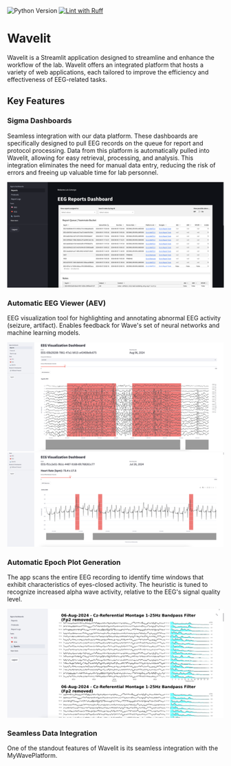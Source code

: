 ![Python Version](https://img.shields.io/badge/python-%3E%3D3.10%2C%3C3.13-green)
[![Lint with Ruff](https://github.com/luis-wave/wavelit/actions/workflows/ruff-linter.yml/badge.svg)](https://github.com/luis-wave/wavelit/actions/workflows/ruff-linter.yml)


# Wavelit

Wavelit is a Streamlit application designed to streamline and enhance the workflow of the lab. Wavelit offers an integrated platform that hosts a variety of web applications, each tailored to improve the efficiency and effectiveness of EEG-related tasks.


## Key Features

### Sigma Dashboards
Seamless integration with our data platform. These dashboards are specifically designed to pull EEG records on the queue for report and protocol processing. Data from this platform is automatically pulled into Wavelit, allowing for easy retrieval, processing, and analysis. This integration eliminates the need for manual data entry, reducing the risk of errors and freeing up valuable time for lab personnel.

![sigma](images/sigma.png)


### Automatic EEG Viewer (AEV)
EEG visualization tool for highlighting and annotating abnormal EEG activity (seizure, artifact). Enables feedback for Wave's set of neural networks and machine learning models.

![aea](images/aea.png)
![ahr](images/ahr.png)



### Automatic Epoch Plot Generation
The app scans the entire EEG recording to identify time windows that exhibit characteristics of eyes-closed activity. The heuristic is tuned to recognize increased alpha wave activity, relative to the EEG's signal quality level.

![epoch plot generation](images/epochs.png)



### Seamless Data Integration
One of the standout features of Wavelit is its seamless integration with the MyWavePlatform.
